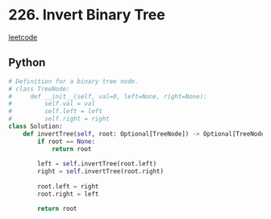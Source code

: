 # 226. Invert Binary Tree
[leetcode](https://leetcode.com/problems/invert-binary-tree/description/)

## Python
```python
# Definition for a binary tree node.
# class TreeNode:
#     def __init__(self, val=0, left=None, right=None):
#         self.val = val
#         self.left = left
#         self.right = right
class Solution:
    def invertTree(self, root: Optional[TreeNode]) -> Optional[TreeNode]:
        if root == None:
            return root
        
        left = self.invertTree(root.left)
        right = self.invertTree(root.right)
        
        root.left = right
        root.right = left

        return root
```